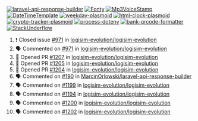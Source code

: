 [![laravel-api-response-builder](https://github-readme-stats.vercel.app/api/pin/?username=MarcinOrlowski&repo=laravel-api-response-builder&theme=default&hide_border=true&title_color=87c9c3&text_color=62696d&icon_color=636a6d&bg_color=30393e)](https://github.com/MarcinOrlowski/laravel-api-response-builder)
[![Fonty](https://github-readme-stats.vercel.app/api/pin/?username=MarcinOrlowski&repo=Fonty&theme=default&hide_border=true&title_color=87c9c3&text_color=62696d&icon_color=636a6d&bg_color=30393e)](https://github.com/MarcinOrlowski/Fonty)
[![Mp3VoiceStamp](https://github-readme-stats.vercel.app/api/pin/?username=MarcinOrlowski&repo=Mp3VoiceStamp&theme=default&hide_border=true&title_color=87c9c3&text_color=62696d&icon_color=636a6d&bg_color=30393e)](https://github.com/MarcinOrlowski/Mp3VoiceStamp)
[![DateTimeTemplate](https://github-readme-stats.vercel.app/api/pin/?username=MarcinOrlowski&repo=DateTimeTemplate&theme=default&hide_border=true&title_color=87c9c3&text_color=62696d&icon_color=636a6d&bg_color=30393e)](https://github.com/MarcinOrlowski/DateTimeTemplate)
[![weekday-plasmoid](https://github-readme-stats.vercel.app/api/pin/?username=MarcinOrlowski&repo=weekday-plasmoid&theme=default&hide_border=true&title_color=87c9c3&text_color=62696d&icon_color=636a6d&bg_color=30393e)](https://github.com/MarcinOrlowski/weekday-plasmoid)
[![html-clock-plasmoid](https://github-readme-stats.vercel.app/api/pin/?username=MarcinOrlowski&repo=html-clock-plasmoid&theme=default&hide_border=true&title_color=87c9c3&text_color=62696d&icon_color=636a6d&bg_color=30393e)](https://github.com/MarcinOrlowski/html-clock-plasmoid)
[![crypto-tracker-plasmoid](https://github-readme-stats.vercel.app/api/pin/?username=MarcinOrlowski&repo=crypto-tracker-plasmoid&theme=default&hide_border=true&title_color=87c9c3&text_color=62696d&icon_color=636a6d&bg_color=30393e)](https://github.com/MarcinOrlowski/crypto-tracker-plasmoid)
[![process-dotenv](https://github-readme-stats.vercel.app/api/pin/?username=MarcinOrlowski&repo=process-dotenv&theme=default&hide_border=true&title_color=87c9c3&text_color=62696d&icon_color=636a6d&bg_color=30393e)](https://github.com/MarcinOrlowski/process-dotenv)
[![bank-qrcode-formatter](https://github-readme-stats.vercel.app/api/pin/?username=MarcinOrlowski&repo=bank-qrcode-formatter&theme=default&hide_border=true&title_color=87c9c3&text_color=62696d&icon_color=636a6d&bg_color=30393e)](https://github.com/MarcinOrlowski/bank-qrcode-formatter)
[![StackUnderflow](https://github-readme-stats.vercel.app/api/pin/?username=MarcinOrlowski&repo=StackUnderflow&theme=default&hide_border=true&title_color=87c9c3&text_color=62696d&icon_color=636a6d&bg_color=30393e)](https://github.com/MarcinOrlowski/StackUnderflow)

<!--START_SECTION:activity-->
1. ❗️ Closed issue [#971](https://github.com/logisim-evolution/logisim-evolution/issues/971) in [logisim-evolution/logisim-evolution](https://github.com/logisim-evolution/logisim-evolution)
2. 🗣 Commented on [#971](https://github.com/logisim-evolution/logisim-evolution/issues/971) in [logisim-evolution/logisim-evolution](https://github.com/logisim-evolution/logisim-evolution)
3. 💪 Opened PR [#1207](https://github.com/logisim-evolution/logisim-evolution/pull/1207) in [logisim-evolution/logisim-evolution](https://github.com/logisim-evolution/logisim-evolution)
4. 💪 Opened PR [#1205](https://github.com/logisim-evolution/logisim-evolution/pull/1205) in [logisim-evolution/logisim-evolution](https://github.com/logisim-evolution/logisim-evolution)
5. 💪 Opened PR [#1204](https://github.com/logisim-evolution/logisim-evolution/pull/1204) in [logisim-evolution/logisim-evolution](https://github.com/logisim-evolution/logisim-evolution)
6. 🗣 Commented on [#190](https://github.com/MarcinOrlowski/laravel-api-response-builder/issues/190) in [MarcinOrlowski/laravel-api-response-builder](https://github.com/MarcinOrlowski/laravel-api-response-builder)
7. 🗣 Commented on [#1199](https://github.com/logisim-evolution/logisim-evolution/issues/1199) in [logisim-evolution/logisim-evolution](https://github.com/logisim-evolution/logisim-evolution)
8. 🗣 Commented on [#1194](https://github.com/logisim-evolution/logisim-evolution/issues/1194) in [logisim-evolution/logisim-evolution](https://github.com/logisim-evolution/logisim-evolution)
9. 🗣 Commented on [#1200](https://github.com/logisim-evolution/logisim-evolution/issues/1200) in [logisim-evolution/logisim-evolution](https://github.com/logisim-evolution/logisim-evolution)
10. 🗣 Commented on [#1202](https://github.com/logisim-evolution/logisim-evolution/issues/1202) in [logisim-evolution/logisim-evolution](https://github.com/logisim-evolution/logisim-evolution)
<!--END_SECTION:activity-->
